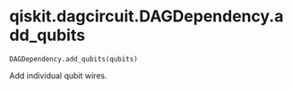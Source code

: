 # qiskit.dagcircuit.DAGDependency.add\_qubits

`DAGDependency.add_qubits(qubits)`

Add individual qubit wires.
